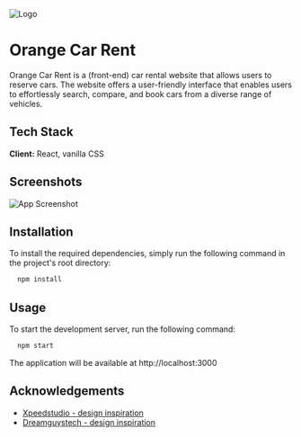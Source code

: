 
![Logo](https://dev-to-uploads.s3.amazonaws.com/uploads/articles/th5xamgrr6se0x5ro4g6.png)


# Orange Car Rent

Orange Car Rent is a (front-end) car rental website that allows users to reserve cars. The website offers a user-friendly interface that enables users to effortlessly search, compare, and book cars from a diverse range of vehicles. 



## Tech Stack

**Client:** React, vanilla CSS



## Screenshots

![App Screenshot](https://via.placeholder.com/468x300?text=App+Screenshot+Here)


## Installation

To install the required dependencies, simply run the following command in the project's root directory:

```bash
  npm install
```
    
## Usage
To start the development server, run the following command:
```bash
  npm start
```
The application will be available at http://localhost:3000


## Acknowledgements

 - [Xpeedstudio - design inspiration](https://xpeedstudio.com/)
 - [Dreamguystech - design inspiration](https://dreamguystech.com/)

